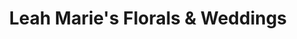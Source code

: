 ---
title: "Leah Marie's Florals & Weddings"
url: /highland-home/leah-maries-florals-und-weddings/
shop: Blumen
---